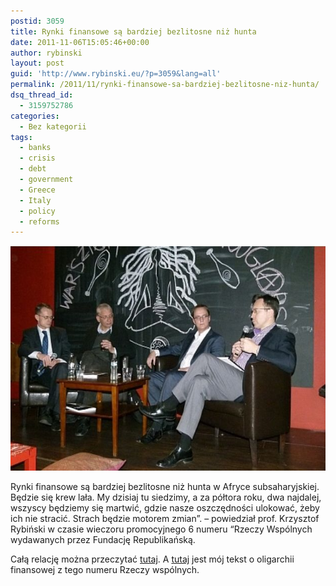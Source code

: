 ```yaml
---
postid: 3059
title: Rynki finansowe są bardziej bezlitosne niż hunta
date: 2011-11-06T15:05:46+00:00
author: rybinski
layout: post
guid: 'http://www.rybinski.eu/?p=3059&lang=all'
permalink: /2011/11/rynki-finansowe-sa-bardziej-bezlitosne-niz-hunta/
dsq_thread_id:
  - 3159752786
categories:
  - Bez kategorii
tags:
  - banks
  - crisis
  - debt
  - government
  - Greece
  - Italy
  - policy
  - reforms
---
```

<p style="text-align: center;">
  <img class="aligncenter size-full wp-image-3060" title="Debata_Rzeczy_wspolne" src="/uploads/Debata_Rzeczy_wspolne.jpg" alt="Debata_Rzeczy_wspolne" width="566" height="360" />
</p>

Rynki finansowe są bardziej bezlitosne niż hunta w Afryce subsaharyjskiej. Będzie się krew lała. My dzisiaj tu siedzimy, a za półtora roku, dwa najdalej, wszyscy będziemy się martwić, gdzie nasze oszczędności ulokować, żeby ich nie stracić. Strach będzie motorem zmian”. – powiedział prof. Krzysztof Rybiński w czasie wieczoru promocyjnego 6 numeru “Rzeczy Wspólnych wydawanych przez Fundację Republikańską.

Całą relację można przeczytać [tutaj](http://wpolityce.pl/wydarzenia/17571-rynki-finansowe-sa-bardziej-bezlitosne-niz-hunta-w-afryce-subsaharyjskiej-bedzie-sie-krew-lala-strach-bedzie-motorem-zmian). A [tutaj](http://wpolityce.pl/artykuly/17647-rybinski-oligarchia-finansowa-wykorzystuje-mechanizmy-dostepne-w-demokracji-zeby-realizowac-swoje-interesy-kosztem-ogolu-spoleczenstwa) jest mój tekst o oligarchii finansowej z tego numeru Rzeczy wspólnych.
